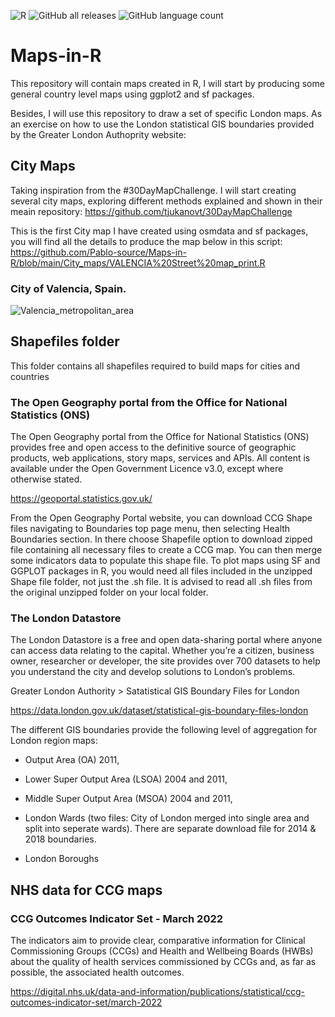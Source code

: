 ![R](https://img.shields.io/badge/r-%23276DC3.svg?style=for-the-badge&logo=r&logoColor=white)
![GitHub all releases](https://img.shields.io/github/downloads/Pablo-source/Maps-in-R/total?label=Downloads&style=flat-square)
![GitHub language count](https://img.shields.io/github/languages/count/Pablo-source/Maps-in-R)

# Maps-in-R

This repository will contain maps created in R, I will start by producing some general country level maps using ggplot2 and sf packages.

Besides, I will use this repository to draw a set of specific London maps. As an exercise on how to use the London statistical GIS boundaries provided by the Greater London Authoprity website: 

## City Maps

Taking inspiration from the #30DayMapChallenge. I will start creating several city maps, exploring different methods explained and shown in their meain repository: https://github.com/tjukanovt/30DayMapChallenge

This is the first City map I have created using osmdata and sf packages, you will find all the details to produce the map below in this script: https://github.com/Pablo-source/Maps-in-R/blob/main/City_maps/VALENCIA%20Street%20map_print.R 

### City of Valencia, Spain. 

![Valencia_metropolitan_area ](https://user-images.githubusercontent.com/76554081/224561937-ccaefdc4-1ef1-49df-9e4b-9c124623e8bb.png)


## Shapefiles folder

This folder contains all shapefiles required to build maps for cities and countries

### The Open Geography portal from the Office for National Statistics (ONS) 

The Open Geography portal from the Office for National Statistics (ONS) provides free and open access to the definitive source of geographic products, web applications, story maps, services and APIs. All content is available under the Open Government Licence v3.0, except where otherwise stated.

https://geoportal.statistics.gov.uk/

From the Open Geography Portal website, you can download CCG Shape files navigating to Boundaries top page menu, then selecting Health Boundaries section. In there choose Shapefile option to download zipped file containing all necessary files to create a CCG map. You can then merge some indicators data to populate this shape file. To plot maps using  SF and GGPLOT packages in R, you would need all files included in the unzipped Shape file folder, not just the .sh file. It is advised to read all .sh files from the original unzipped folder on your local folder.

### The London Datastore 

The London Datastore is  a free and open data-sharing portal  where anyone can access data relating to the capital.  Whether you’re a citizen, business owner, researcher or developer, the site provides over 700 datasets to help you understand the city and develop solutions to London’s problems. 

Greater London Authority > Satatistical GIS Boundary Files for London

https://data.london.gov.uk/dataset/statistical-gis-boundary-files-london


The different GIS boundaries provide the following level of aggregation for London region maps: 

- Output Area (OA) 2011,

- Lower Super Output Area (LSOA) 2004 and 2011,

- Middle Super Output Area (MSOA) 2004 and 2011,

- London Wards (two files: City of London merged into single area and split into seperate wards). There are separate download file for 2014 & 2018 boundaries.

- London Boroughs

## NHS data for CCG maps

### CCG Outcomes Indicator Set - March 2022

The indicators aim to provide clear, comparative information for Clinical Commissioning Groups (CCGs) and Health and Wellbeing Boards (HWBs) about the quality of health services commissioned by CCGs and, as far as possible, the associated health outcomes.

https://digital.nhs.uk/data-and-information/publications/statistical/ccg-outcomes-indicator-set/march-2022


